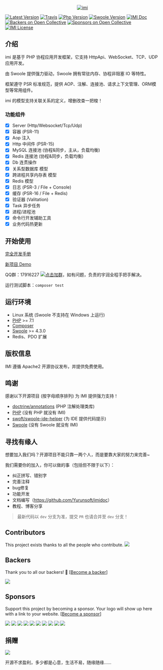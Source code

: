 <p align="center">
    <a href="https://www.imiphp.com" target="_blank">
        <img src="https://raw.githubusercontent.com/Yurunsoft/IMI/dev/res/logo.png" alt="imi" />
    </a>
</p>

[![Latest Version](https://img.shields.io/packagist/v/yurunsoft/imi.svg)](https://packagist.org/packages/yurunsoft/imi)
[![Travis](https://img.shields.io/travis/Yurunsoft/IMI.svg)](https://travis-ci.org/Yurunsoft/IMI)
[![Php Version](https://img.shields.io/badge/php-%3E=7.1-brightgreen.svg)](https://secure.php.net/)
[![Swoole Version](https://img.shields.io/badge/swoole-%3E=4.3.0-brightgreen.svg)](https://github.com/swoole/swoole-src)
[![IMI Doc](https://img.shields.io/badge/docs-passing-green.svg)](https://doc.imiphp.com)
[![Backers on Open Collective](https://opencollective.com/IMI/backers/badge.svg)](#backers) 
[![Sponsors on Open Collective](https://opencollective.com/IMI/sponsors/badge.svg)](#sponsors) 
[![IMI License](https://img.shields.io/github/license/Yurunsoft/imi.svg)](https://github.com/Yurunsoft/imi/blob/master/LICENSE)

## 介绍

imi 是基于 PHP 协程应用开发框架，它支持 HttpApi、WebSocket、TCP、UDP 应用开发。

由 Swoole 提供强力驱动，Swoole 拥有常驻内存、协程非阻塞 IO 等特性。

框架遵守 PSR 标准规范，提供 AOP、注解、连接池、请求上下文管理、ORM模型等常用组件。

imi 的模型支持关联关系的定义，增删改查一把梭！

### 功能组件

- [x] Server (Http/Websocket/Tcp/Udp)
- [x] 容器 (PSR-11)
- [x] Aop 注入
- [x] Http 中间件 (PSR-15)
- [x] MySQL 连接池 (协程&同步，主从，负载均衡)
- [x] Redis 连接池 (协程&同步，负载均衡)
- [x] Db 连贯操作
- [x] 关系型数据库 模型
- [x] 跨进程共享内存表 模型
- [x] Redis 模型
- [x] 日志 (PSR-3 / File + Console)
- [x] 缓存 (PSR-16 / File + Redis)
- [x] 验证器 (Valitation)
- [x] Task 异步任务
- [x] 进程/进程池
- [x] 命令行开发辅助工具
- [x] 业务代码热更新

## 开始使用

[完全开发手册](https://doc.imiphp.com)

[新项目 Demo](https://gitee.com/yurunsoft/empty-imi-demo)

QQ群：17916227 [![点击加群](https://pub.idqqimg.com/wpa/images/group.png "点击加群")](https://jq.qq.com/?_wv=1027&k=5wXf4Zq)，如有问题，负责的宇润全程手把手解决。

运行测试脚本：`composer test`

## 运行环境

- Linux 系统 (Swoole 不支持在 Windows 上运行)
- [PHP](https://php.net/) >= 7.1
- [Composer](https://getcomposer.org/)
- [Swoole](https://www.swoole.com/) >= 4.3.0
- Redis、PDO 扩展

## 版权信息

IMI 遵循 Apache2 开源协议发布，并提供免费使用。

## 鸣谢

感谢以下开源项目 (按字母顺序排列) 为 IMI 提供强力支持！

- [doctrine/annotations](https://github.com/doctrine/annotations) (PHP 注解处理类库)
- [PHP](https://php.net/) (没有 PHP 就没有 IMI)
- [swoft/swoole-ide-helper](https://github.com/swoft-cloud/swoole-ide-helper) (为 IDE 提供代码提示)
- [Swoole](https://www.swoole.com/) (没有 Swoole 就没有 IMI)

## 寻找有缘人

想要加入我们吗？开源项目不能只靠一两个人，而是要靠大家的努力来完善~

我们需要你的加入，你可以做的事（包括但不限于以下）：

* 纠正拼写、错别字
* 完善注释
* bug修复
* 功能开发
* 文档编写（<https://github.com/Yurunsoft/imidoc>）
* 教程、博客分享

> 最新代码以 `dev` 分支为准，提交 `PR` 也请合并至 `dev` 分支！

## Contributors

This project exists thanks to all the people who contribute. 
<a href="https://github.com/Yurunsoft/IMI/graphs/contributors"><img src="https://opencollective.com/IMI/contributors.svg?width=890&button=false" /></a>

## Backers

Thank you to all our backers! 🙏 [[Become a backer](https://opencollective.com/IMI#backer)]

<a href="https://opencollective.com/IMI#backers" target="_blank"><img src="https://opencollective.com/IMI/backers.svg?width=890"></a>

## Sponsors

Support this project by becoming a sponsor. Your logo will show up here with a link to your website. [[Become a sponsor](https://opencollective.com/IMI#sponsor)]

<a href="https://opencollective.com/IMI/sponsor/0/website" target="_blank"><img src="https://opencollective.com/IMI/sponsor/0/avatar.svg"></a>
<a href="https://opencollective.com/IMI/sponsor/1/website" target="_blank"><img src="https://opencollective.com/IMI/sponsor/1/avatar.svg"></a>
<a href="https://opencollective.com/IMI/sponsor/2/website" target="_blank"><img src="https://opencollective.com/IMI/sponsor/2/avatar.svg"></a>
<a href="https://opencollective.com/IMI/sponsor/3/website" target="_blank"><img src="https://opencollective.com/IMI/sponsor/3/avatar.svg"></a>
<a href="https://opencollective.com/IMI/sponsor/4/website" target="_blank"><img src="https://opencollective.com/IMI/sponsor/4/avatar.svg"></a>
<a href="https://opencollective.com/IMI/sponsor/5/website" target="_blank"><img src="https://opencollective.com/IMI/sponsor/5/avatar.svg"></a>
<a href="https://opencollective.com/IMI/sponsor/6/website" target="_blank"><img src="https://opencollective.com/IMI/sponsor/6/avatar.svg"></a>
<a href="https://opencollective.com/IMI/sponsor/7/website" target="_blank"><img src="https://opencollective.com/IMI/sponsor/7/avatar.svg"></a>
<a href="https://opencollective.com/IMI/sponsor/8/website" target="_blank"><img src="https://opencollective.com/IMI/sponsor/8/avatar.svg"></a>
<a href="https://opencollective.com/IMI/sponsor/9/website" target="_blank"><img src="https://opencollective.com/IMI/sponsor/9/avatar.svg"></a>

## 捐赠

<img src="https://raw.githubusercontent.com/Yurunsoft/IMI/dev/res/pay.png"/>

开源不求盈利，多少都是心意，生活不易，随缘随缘……
